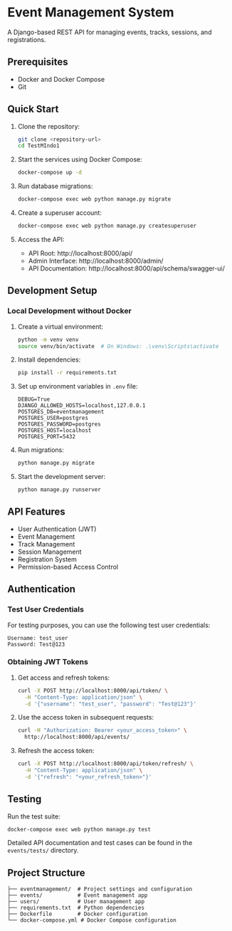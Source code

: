 # Event Management System

A Django-based REST API for managing events, tracks, sessions, and registrations.

## Prerequisites

- Docker and Docker Compose
- Git

## Quick Start

1. Clone the repository:
   ```bash
   git clone <repository-url>
   cd TestMIndo1
   ```

2. Start the services using Docker Compose:
   ```bash
   docker-compose up -d
   ```

3. Run database migrations:
   ```bash
   docker-compose exec web python manage.py migrate
   ```

4. Create a superuser account:
   ```bash
   docker-compose exec web python manage.py createsuperuser
   ```

5. Access the API:
   - API Root: http://localhost:8000/api/
   - Admin Interface: http://localhost:8000/admin/
   - API Documentation: http://localhost:8000/api/schema/swagger-ui/

## Development Setup

### Local Development without Docker

1. Create a virtual environment:
   ```bash
   python -m venv venv
   source venv/bin/activate  # On Windows: .\venv\Scripts\activate
   ```

2. Install dependencies:
   ```bash
   pip install -r requirements.txt
   ```

3. Set up environment variables in `.env` file:
   ```env
   DEBUG=True
   DJANGO_ALLOWED_HOSTS=localhost,127.0.0.1
   POSTGRES_DB=eventmanagement
   POSTGRES_USER=postgres
   POSTGRES_PASSWORD=postgres
   POSTGRES_HOST=localhost
   POSTGRES_PORT=5432
   ```

4. Run migrations:
   ```bash
   python manage.py migrate
   ```

5. Start the development server:
   ```bash
   python manage.py runserver
   ```

## API Features

- User Authentication (JWT)
- Event Management
- Track Management
- Session Management
- Registration System
- Permission-based Access Control

## Authentication

### Test User Credentials

For testing purposes, you can use the following test user credentials:

```
Username: test_user
Password: Test@123
```

### Obtaining JWT Tokens

1. Get access and refresh tokens:
   ```bash
   curl -X POST http://localhost:8000/api/token/ \
     -H "Content-Type: application/json" \
     -d '{"username": "test_user", "password": "Test@123"}'   
   ```

2. Use the access token in subsequent requests:
   ```bash
   curl -H "Authorization: Bearer <your_access_token>" \
     http://localhost:8000/api/events/
   ```

3. Refresh the access token:
   ```bash
   curl -X POST http://localhost:8000/api/token/refresh/ \
     -H "Content-Type: application/json" \
     -d '{"refresh": "<your_refresh_token>"}'   
   ```

## Testing

Run the test suite:
```bash
docker-compose exec web python manage.py test
```

Detailed API documentation and test cases can be found in the `events/tests/` directory.

## Project Structure

```
├── eventmanagement/  # Project settings and configuration
├── events/           # Event management app
├── users/            # User management app
├── requirements.txt  # Python dependencies
├── Dockerfile        # Docker configuration
└── docker-compose.yml # Docker Compose configuration
```
